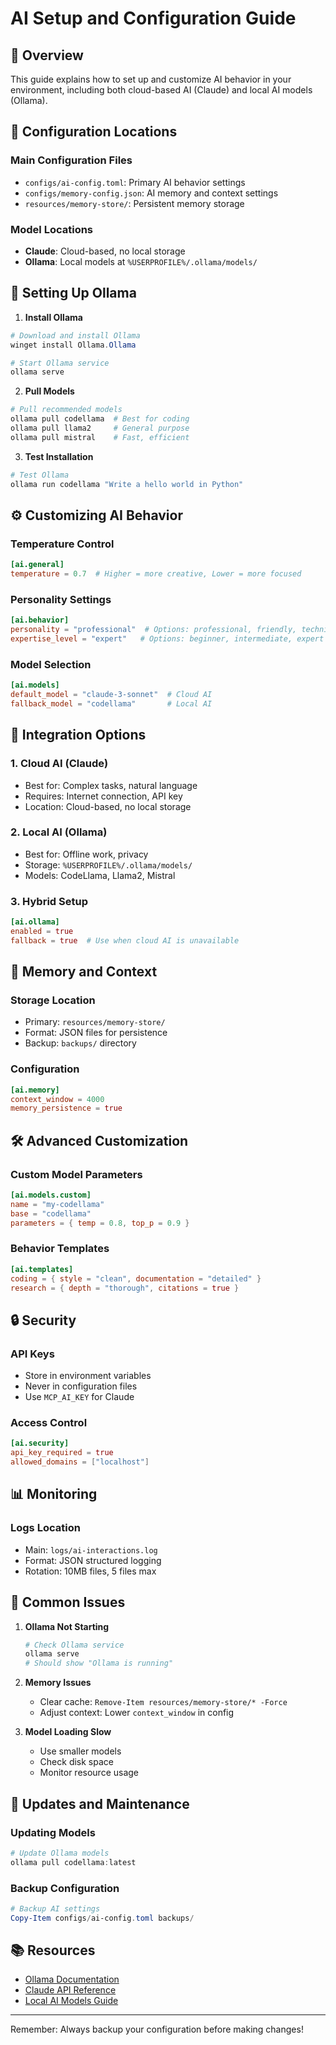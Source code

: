 # AI Setup and Configuration Guide

## 🤖 Overview

This guide explains how to set up and customize AI behavior in your environment, including both cloud-based AI (Claude) and local AI models (Ollama).

## 📂 Configuration Locations

### Main Configuration Files

- `configs/ai-config.toml`: Primary AI behavior settings
- `configs/memory-config.json`: AI memory and context settings
- `resources/memory-store/`: Persistent memory storage

### Model Locations

- **Claude**: Cloud-based, no local storage
- **Ollama**: Local models at `%USERPROFILE%/.ollama/models/`

## 🚀 Setting Up Ollama

1. **Install Ollama**

```powershell
# Download and install Ollama
winget install Ollama.Ollama

# Start Ollama service
ollama serve
```

2. **Pull Models**

```powershell
# Pull recommended models
ollama pull codellama  # Best for coding
ollama pull llama2     # General purpose
ollama pull mistral    # Fast, efficient
```

3. **Test Installation**

```powershell
# Test Ollama
ollama run codellama "Write a hello world in Python"
```

## ⚙️ Customizing AI Behavior

### Temperature Control

```toml
[ai.general]
temperature = 0.7  # Higher = more creative, Lower = more focused
```

### Personality Settings

```toml
[ai.behavior]
personality = "professional"  # Options: professional, friendly, technical
expertise_level = "expert"   # Options: beginner, intermediate, expert
```

### Model Selection

```toml
[ai.models]
default_model = "claude-3-sonnet"  # Cloud AI
fallback_model = "codellama"       # Local AI
```

## 🔄 Integration Options

### 1. Cloud AI (Claude)

- Best for: Complex tasks, natural language
- Requires: Internet connection, API key
- Location: Cloud-based, no local storage

### 2. Local AI (Ollama)

- Best for: Offline work, privacy
- Storage: `%USERPROFILE%/.ollama/models/`
- Models: CodeLlama, Llama2, Mistral

### 3. Hybrid Setup

```toml
[ai.ollama]
enabled = true
fallback = true  # Use when cloud AI is unavailable
```

## 📝 Memory and Context

### Storage Location

- Primary: `resources/memory-store/`
- Format: JSON files for persistence
- Backup: `backups/` directory

### Configuration

```toml
[ai.memory]
context_window = 4000
memory_persistence = true
```

## 🛠️ Advanced Customization

### Custom Model Parameters

```toml
[ai.models.custom]
name = "my-codellama"
base = "codellama"
parameters = { temp = 0.8, top_p = 0.9 }
```

### Behavior Templates

```toml
[ai.templates]
coding = { style = "clean", documentation = "detailed" }
research = { depth = "thorough", citations = true }
```

## 🔒 Security

### API Keys

- Store in environment variables
- Never in configuration files
- Use `MCP_AI_KEY` for Claude

### Access Control

```toml
[ai.security]
api_key_required = true
allowed_domains = ["localhost"]
```

## 📊 Monitoring

### Logs Location

- Main: `logs/ai-interactions.log`
- Format: JSON structured logging
- Rotation: 10MB files, 5 files max

## 🚫 Common Issues

1. **Ollama Not Starting**

   ```powershell
   # Check Ollama service
   ollama serve
   # Should show "Ollama is running"
   ```

2. **Memory Issues**
   - Clear cache: `Remove-Item resources/memory-store/* -Force`
   - Adjust context: Lower `context_window` in config

3. **Model Loading Slow**
   - Use smaller models
   - Check disk space
   - Monitor resource usage

## 🔄 Updates and Maintenance

### Updating Models

```powershell
# Update Ollama models
ollama pull codellama:latest
```

### Backup Configuration

```powershell
# Backup AI settings
Copy-Item configs/ai-config.toml backups/
```

## 📚 Resources

- [Ollama Documentation](https://ollama.ai/docs)
- [Claude API Reference](https://docs.anthropic.com/claude/reference)
- [Local AI Models Guide](https://ollama.ai/library)

---

Remember: Always backup your configuration before making changes!
